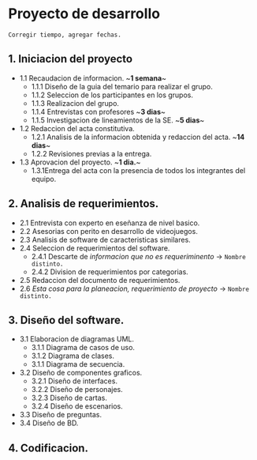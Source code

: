 # Proyecto de desarrollo

`Corregir tiempo, agregar fechas.`
## 1. Iniciacion del proyecto
- 1.1 Recaudacion de informacion. ~**1 semana**~
	- 1.1.1 Diseño de la guia del temario para realizar el grupo.
	- 1.1.2 Seleccion de los participantes en los grupos.
	- 1.1.3 Realizacion del grupo.
	- 1.1.4 Entrevistas con profesores ~**3 dias**~
	- 1.1.5 Investigacion de lineamientos de la SE. ~**5 dias**~
- 1.2 Redaccion del acta constitutiva.
	- 1.2.1 Analisis de la informacion obtenida y redaccion del acta. ~**14 dias**~
	- 1.2.2 Revisiones previas a la entrega.
- 1.3 Aprovacion del proyecto. ~**1 dia.**~
	- 1.3.1Entrega del acta con la presencia de todos los integrantes del equipo.

## 2. Analisis de requerimientos.
- 2.1 Entrevista con experto en eseñanza de nivel basico.
- 2.2 Asesorias con perito en desarrollo de videojuegos.
- 2.3 Analisis de software de caracteristicas similares.
- 2.4 Seleccion de requerimientos del software.
	- 2.4.1 Descarte de *informacion que no es requeriminento* -> `Nombre distinto.`
	- 2.4.2 Division de requerimientos por categorias.
- 2.5 Redaccion del documento de requerimientos.
- 2.6 *Esta cosa para la planeacion, requerimiento de proyecto* -> `Nombre distinto.`

## 3. Diseño del software.
- 3.1 Elaboracion de diagramas UML.
	- 3.1.1 Diagrama de casos de uso.
	- 3.1.2 Diagrama de clases.
	- 3.1.1 Diagrama de secuencia.
- 3.2 Diseño de componentes graficos.
	- 3.2.1 Diseño de interfaces.
	- 3.2.2 Diseño de personajes.
	- 3.2.3 Diseño de cartas.
	- 3.2.4 Diseño de escenarios.
- 3.3 Diseño de preguntas.
- 3.4 Diseño de BD.

## 4. Codificacion.
